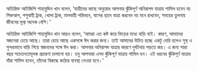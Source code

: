 অতিরিক্ত আইজিপি শাহাবুদ্দিন খান বলেন, ‘যাত্রীদের কাছে অনুরোধ আপনার ঝুঁকিপূর্ণ অনিরাপদ যাত্রায় শামিল হবেন না৷ পিকআপ, পশুবাহী ট্রাক, খোলা ট্রাক, মালবাহী পরিবহন, বাসের ছাদে যাত্রা করবেন না৷ মনে রাখবেন, সময়ের তুলনায় জীবনের মূল্য অনেক বেশি।’

অতিরিক্ত আইজিপি শাহাবুদ্দিন খান আরও বলেন, ‘আমরা এত কষ্ট করে ভিড়ের মধ্যে বাড়ি যাই। কারণ, আমাদের স্বজনেরা চেয়ে আছে। তারা চেয়ে আছে একসঙ্গে ঈদ করার জন্য। তাই আমাদের উচিত হচ্ছে একটু দেরি হলেও সুস্থ ও সুন্দরভাবে বাড়ি গিয়ে স্বজনদের সঙ্গে ঈদ করা। আপনার অনিরাপদ যাত্রার কারণে দুর্ঘটনায় পড়তে জয়। এ জন্য সারা বছর সচেতনতামূলক প্রচারণা চালানো হয়। তবু আপনারা এসব ঝুঁকিপূর্ণ যাত্রায় শামিল হন। এই ধরনের ঝুঁকিপূর্ণ যাত্রায় যাঁরা শামিল হবেন, তাঁদের বিরুদ্ধে কঠোর ব্যবস্থা নেওয়া হবে।’

